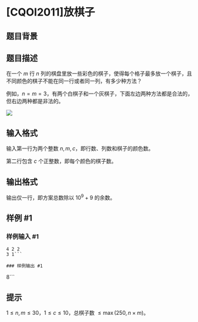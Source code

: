 # [CQOI2011]放棋子

## 题目背景



## 题目描述

在一个 $m$ 行 $n$ 列的棋盘里放一些彩色的棋子，使得每个格子最多放一个棋子，且不同颜色的棋子不能在同一行或者同一列，有多少种方法？

例如，$n=m=3$，有两个白棋子和一个灰棋子，下面左边两种方法都是合法的，但右边两种都是非法的。

![](https://cdn.luogu.com.cn/upload/pic/28150.png)

## 输入格式

输入第一行为两个整数 $n,m,c$，即行数、列数和棋子的颜色数。

第二行包含 $c$ 个正整数，即每个颜色的棋子数。

## 输出格式

输出仅一行，即方案总数除以 $10^9+9$ 的余数。

## 样例 #1

### 样例输入 #1
```
4 2 2
3 1```

### 样例输出 #1

```
8```

## 提示

$1\le n,m\le 30$，$1\le c\le 10$，总棋子数 $\le \max (250,n\times m)$。
